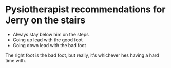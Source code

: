 # Pysiotherapist recommendations for Jerry on the stairs

- Always stay below him on the steps
- Going up lead with the good foot
- Going down lead with the bad foot

The right foot is the bad foot, but really, it's whichever hes having a hard time with.
